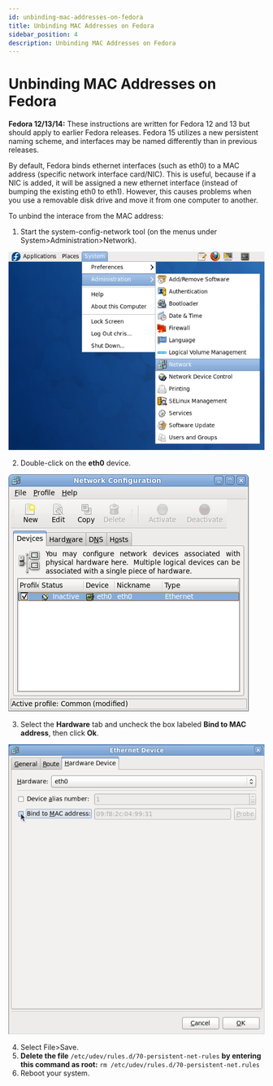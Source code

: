 ```yaml
---
id: unbinding-mac-addresses-on-fedora
title: Unbinding MAC Addresses on Fedora
sidebar_position: 4
description: Unbinding MAC Addresses on Fedora
---
```


# Unbinding MAC Addresses on Fedora

**Fedora 12/13/14:** These instructions are written for Fedora 12 and 13 but should apply to earlier Fedora releases. Fedora 15 utilizes a new persistent naming scheme, and interfaces may be named differently than in previous releases.

By default, Fedora binds ethernet interfaces (such as eth0) to a MAC address (specific network interface card/NIC). This is useful, because if a NIC is added, it will be assigned a new ethernet interface (instead of bumping the existing eth0 to eth1). However, this causes problems when you use a removable disk drive and move it from one computer to another.

To unbind the interace from the MAC address:

1. Start the system-config-network tool (on the menus under System\>Administration\>Network).

![Network Mac 1](/img/Ops235-network-mac-1.png)

2. Double-click on the **eth0** device.

![Network Mac 2](/img/Ops235-network-mac-2.png)

3. Select the **Hardware** tab and uncheck the box labeled **Bind to MAC address**, then click **Ok**.

![Network Mac 3](/img/Ops235-network-mac-3.png)

4. Select File\>Save.
5. **Delete the file** `/etc/udev/rules.d/70-persistent-net-rules` **by entering this command as root:** `rm /etc/udev/rules.d/70-persistent-net.rules`
6. Reboot your system.
